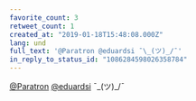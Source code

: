 ```yaml
---
favorite_count: 3
retweet_count: 1
created_at: "2019-01-18T15:48:08.000Z"
lang: und
full_text: '@Paratron @eduardsi ¯\_(ツ)_/¯'
in_reply_to_status_id: "1086284598026358784"
---
```


[@Paratron](https://twitter.com/Paratron)
[@eduardsi](https://twitter.com/eduardsi) ¯\_(ツ)\_/¯
